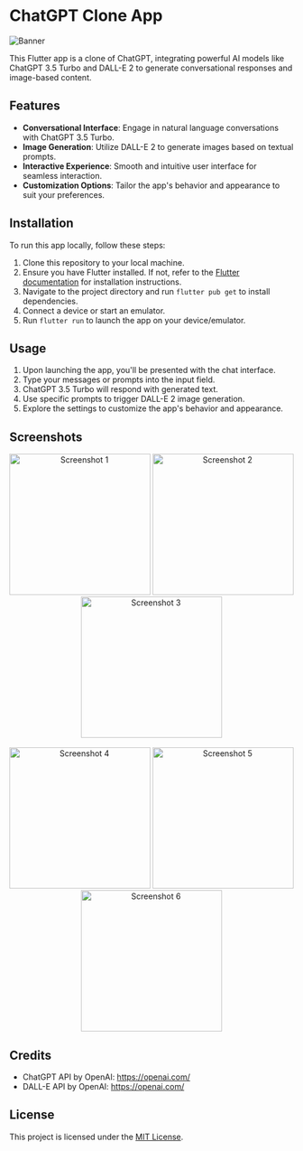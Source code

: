# ChatGPT Clone App

![Banner](Downloads/facebook.png.png)

This Flutter app is a clone of ChatGPT, integrating powerful AI models like ChatGPT 3.5 Turbo and DALL-E 2 to generate conversational responses and image-based content.

## Features

- **Conversational Interface**: Engage in natural language conversations with ChatGPT 3.5 Turbo.
- **Image Generation**: Utilize DALL-E 2 to generate images based on textual prompts.
- **Interactive Experience**: Smooth and intuitive user interface for seamless interaction.
- **Customization Options**: Tailor the app's behavior and appearance to suit your preferences.

## Installation

To run this app locally, follow these steps:

1. Clone this repository to your local machine.
2. Ensure you have Flutter installed. If not, refer to the [Flutter documentation](https://flutter.dev/docs/get-started/install) for installation instructions.
3. Navigate to the project directory and run `flutter pub get` to install dependencies.
4. Connect a device or start an emulator.
5. Run `flutter run` to launch the app on your device/emulator.

## Usage

1. Upon launching the app, you'll be presented with the chat interface.
2. Type your messages or prompts into the input field.
3. ChatGPT 3.5 Turbo will respond with generated text.
4. Use specific prompts to trigger DALL-E 2 image generation.
5. Explore the settings to customize the app's behavior and appearance.

## Screenshots

<div align="center">
    <img src="/screenshots/screenshot1.png" alt="Screenshot 1" width="250"/>
    <img src="/screenshots/screenshot2.png" alt="Screenshot 2" width="250"/>
    <img src="/screenshots/screenshot3.png" alt="Screenshot 3" width="250"/>
</div>
<br/>
<div align="center">
    <img src="/screenshots/screenshot4.png" alt="Screenshot 4" width="250"/>
    <img src="/screenshots/screenshot5.png" alt="Screenshot 5" width="250"/>
    <img src="/screenshots/screenshot6.png" alt="Screenshot 6" width="250"/>
</div>

## Credits

- ChatGPT API by OpenAI: https://openai.com/
- DALL-E API by OpenAI: https://openai.com/

## License

This project is licensed under the [MIT License](LICENSE).
